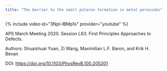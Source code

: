 ```yaml
---
title: "The barrier to the small polaron formation in metal peroxides"
---
```


{% include video id="3Npl-lBMp1s" provider="youtube" %}

APS March Meeting 2020. Session L63. First Principles Approaches to Defects.

Authors: Shuaishuai Yuan, Zi Wang, Maximilian L.F. Baron, and Krik H. Bevan

DOI: <https://doi.org/10.1103/PhysRevB.100.205201>  
